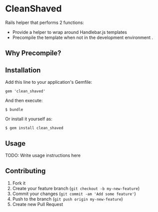 # CleanShaved

Rails helper that performs 2 functions:

* Provide a helper to wrap around Handlebar.js templates
* Precompile the template when not in the development environment .

## Why Precompile?



## Installation

Add this line to your application's Gemfile:

    gem 'clean_shaved'

And then execute:

    $ bundle

Or install it yourself as:

    $ gem install clean_shaved

## Usage

TODO: Write usage instructions here

## Contributing

1. Fork it
2. Create your feature branch (`git checkout -b my-new-feature`)
3. Commit your changes (`git commit -am 'Add some feature'`)
4. Push to the branch (`git push origin my-new-feature`)
5. Create new Pull Request
